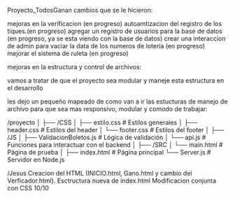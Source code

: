 Proyecto_TodosGanan
 cambios que se le hicieron:

 mejoras en la verificacion (en progreso)
 autoamtizacion del registro de los tiques.(en progreso)
 agregar un registro de usuarios para la base de datos (en progreso, ya se esta viendo con la base de datos)
 crear una interaccion de admin para vaciar la data de los numeros de loteria (en progreso)
 mejorar el sistema de ruleta (en progreso)

mejoras en la estructura y control de archivos:

vamos a tratar de que el proyecto sea modular y maneje esta estructura en el desarrollo

les dejo un pequeño mapeado de como van a ir las estucturas de manejo de archivo para que sea mas responsivo,
modular y comodo de trabajar:

/proyecto
│
├── /CSS
│   ├── estilo.css       # Estilos generales
│   ├── header.css       # Estilos del header
│   └── footer.css       # Estilos del footer
│
├── /JS
│   ├── ValidacionBoletos.js  # Lógica de validación
│   └── api.js                # Funciones para interactuar con el backend
│
├── /SRC
│   └── main.html         # Página de prueba
│
├── index.html            # Página principal
└── Server.js             # Servidor en Node.js

/Jesus
 Creacion del HTML (INICIO.html, Gano.html y cambio del Verficador.html). Esctructura nueva de index.html
 Modificacion conjunta con CSS 10/10